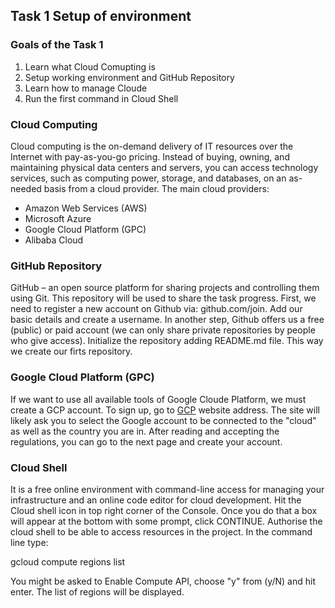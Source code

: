 ## Task 1 Setup of environment

### Goals of the Task 1
1. Learn what Cloud Comupting is
2. Setup working environment and GitHub Repository
3. Learn how to manage Cloude
4. Run the first command in Cloud Shell

### Cloud Computing
Cloud computing is the on-demand delivery of IT resources over the Internet with pay-as-you-go pricing. Instead of buying, owning, and maintaining physical data centers and servers, you can access technology services, such as computing power, storage, and databases, on an as-needed basis from a cloud provider.
The main cloud providers:
* Amazon Web Services (AWS)
* Microsoft Azure
* Google Cloud Platform (GPC)
* Alibaba Cloud

### GitHub Repository
GitHub – an open source platform for sharing projects and controlling them using Git.
This repository will be used to share the task progress.
First, we need to register a new account on Github via: github.com/join. Add our basic details and create a username.
In another step, Github offers us a free (public) or paid account (we can only share private repositories by people who give access). Initialize the repository adding README.md file. This way we create our firts repository.

### Google Cloud Platform (GPC)

If we want to use all available tools of Google Cloude Platform, we must create a GCP account. To sign up, go to [GCP](console.cloud.google.com/freetrial/signup/tos) website address. The site will likely ask you to select the Google account to be connected to the "cloud" as well as the country you are in. After reading and accepting the regulations, you can go to the next page and create your account.

### Cloud Shell

It is a free online environment with command-line access for managing your infrastructure and an online code editor for cloud development.
Hit the Cloud shell icon in top right corner of the Console. Once you do that a box will appear at the bottom with some prompt, click CONTINUE. Authorise the cloud shell to be able to access resources in the project. In the command line type:

gcloud compute regions list

You might be asked to Enable Compute API, choose "y" from (y/N) and hit enter. The list of regions will be displayed.